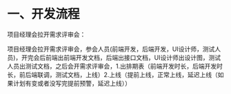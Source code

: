 # 一、开发流程

项目经理会拉开需求评审会：

项目经理会拉开需求评审会，参会人员(前端开发，后端开发，UI设计师，测试人员)，开完会后前端出前端开发文档，后端出接口文档，UI设计师出设计图，测试人员出测试文档，之后会开需求评审会，1.出排期表（前端开发时长，后端开发时长，前后端联调，测试文档，上线）2.上线（提前上线，正常上线，延迟上线（如果计划有变或者没写完提前预警，延迟上线））